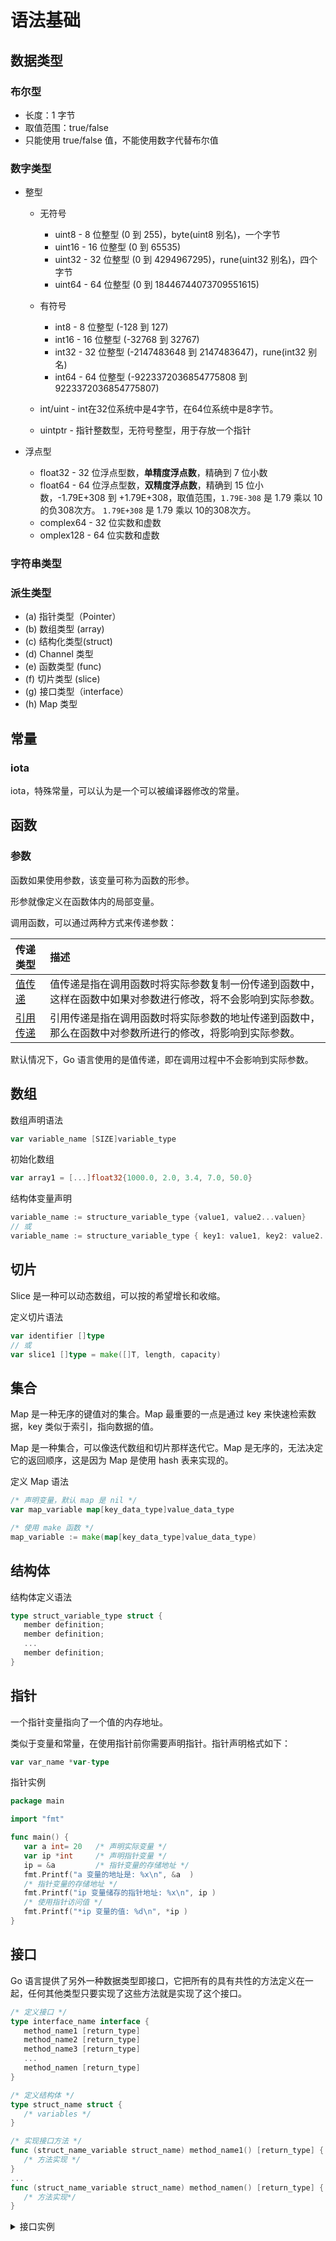 # 语法基础

## 数据类型

### 布尔型

- 长度：1 字节
- 取值范围：true/false
- 只能使用 true/false 值，不能使用数字代替布尔值

### 数字类型

- 整型

  - 无符号

    - uint8 - 8 位整型 (0 到 255)，byte(uint8 别名)，一个字节
    - uint16 - 16 位整型 (0 到 65535)
    - uint32 - 32 位整型 (0 到 4294967295)，rune(uint32 别名)，四个字节
    - uint64 - 64 位整型 (0 到 18446744073709551615)

  - 有符号
    - int8 - 8 位整型 (-128 到 127)
    - int16 - 16 位整型 (-32768 到 32767)
    - int32 - 32 位整型 (-2147483648 到 2147483647)，rune(int32 别名)
    - int64 - 64 位整型 (-9223372036854775808 到 9223372036854775807)
  - int/uint - int在32位系统中是4字节，在64位系统中是8字节。
  - uintptr - 指针整数型，无符号整型，用于存放一个指针
- 浮点型
  - float32 - 32 位浮点型数，**单精度浮点数**，精确到 7 位小数
  - float64 - 64 位浮点型数，**双精度浮点数**，精确到 15 位小数，-1.79E+308 到 +1.79E+308，取值范围，`1.79E-308` 是 1.79 乘以 10的负308次方。 `1.79E+308` 是 1.79 乘以 10的308次方。
  - complex64 - 32 位实数和虚数
  - omplex128 - 64 位实数和虚数

### 字符串类型

### 派生类型

- (a) 指针类型（Pointer）
- (b) 数组类型 (array)
- (c) 结构化类型(struct)
- (d) Channel 类型
- (e) 函数类型 (func)
- (f) 切片类型 (slice)
- (g) 接口类型（interface）
- (h) Map 类型

## 常量

### iota

iota，特殊常量，可以认为是一个可以被编译器修改的常量。

## 函数

### 参数

函数如果使用参数，该变量可称为函数的形参。

形参就像定义在函数体内的局部变量。

调用函数，可以通过两种方式来传递参数：

| 传递类型                                                                 | 描述                                                                                                         |
| :----------------------------------------------------------------------- | :----------------------------------------------------------------------------------------------------------- |
| [值传递](https://www.runoob.com/go/go-function-call-by-value.html)       | 值传递是指在调用函数时将实际参数复制一份传递到函数中，这样在函数中如果对参数进行修改，将不会影响到实际参数。 |
| [引用传递](https://www.runoob.com/go/go-function-call-by-reference.html) | 引用传递是指在调用函数时将实际参数的地址传递到函数中，那么在函数中对参数所进行的修改，将影响到实际参数。     |

默认情况下，Go 语言使用的是值传递，即在调用过程中不会影响到实际参数。

## 数组

数组声明语法

```go
var variable_name [SIZE]variable_type
```

初始化数组

```go
var array1 = [...]float32{1000.0, 2.0, 3.4, 7.0, 50.0}
```


结构体变量声明

```go
variable_name := structure_variable_type {value1, value2...valuen}
// 或
variable_name := structure_variable_type { key1: value1, key2: value2..., keyn: valuen}
```

## 切片

Slice 是一种可以动态数组，可以按的希望增长和收缩。

定义切片语法

```go
var identifier []type
// 或
var slice1 []type = make([]T, length, capacity)
```

## 集合

Map 是一种无序的键值对的集合。Map 最重要的一点是通过 key 来快速检索数据，key 类似于索引，指向数据的值。

Map 是一种集合，可以像迭代数组和切片那样迭代它。Map 是无序的，无法决定它的返回顺序，这是因为 Map 是使用 hash 表来实现的。

定义 Map 语法

```go
/* 声明变量，默认 map 是 nil */
var map_variable map[key_data_type]value_data_type

/* 使用 make 函数 */
map_variable := make(map[key_data_type]value_data_type)

```


## 结构体

结构体定义语法

```go
type struct_variable_type struct {
   member definition;
   member definition;
   ...
   member definition;
}
```

## 指针

一个指针变量指向了一个值的内存地址。

类似于变量和常量，在使用指针前你需要声明指针。指针声明格式如下：

```go
var var_name *var-type
```

指针实例

```go
package main

import "fmt"

func main() {
   var a int= 20   /* 声明实际变量 */
   var ip *int     /* 声明指针变量 */
   ip = &a         /* 指针变量的存储地址 */
   fmt.Printf("a 变量的地址是: %x\n", &a  )
   /* 指针变量的存储地址 */
   fmt.Printf("ip 变量储存的指针地址: %x\n", ip )
   /* 使用指针访问值 */
   fmt.Printf("*ip 变量的值: %d\n", *ip )
}
```

## 接口

Go 语言提供了另外一种数据类型即接口，它把所有的具有共性的方法定义在一起，任何其他类型只要实现了这些方法就是实现了这个接口。

```go
/* 定义接口 */
type interface_name interface {
   method_name1 [return_type]
   method_name2 [return_type]
   method_name3 [return_type]
   ...
   method_namen [return_type]
}

/* 定义结构体 */
type struct_name struct {
   /* variables */
}

/* 实现接口方法 */
func (struct_name_variable struct_name) method_name1() [return_type] {
   /* 方法实现 */
}
...
func (struct_name_variable struct_name) method_namen() [return_type] {
   /* 方法实现*/
}
```

<details>
<summary>接口实例</summary>

```go
package main
import (
  "fmt"
  "math"
)

/* 定义一个 interface */
type shape interface {
  area() float64
}

/* 定义一个 circle */
type circle struct {
  x,y,radius float64
}

/* 定义一个 rectangle */
type rectangle struct {
  width, height float64
}

/* 定义一个circle方法 (实现 shape.area())*/
func(circle circle) area() float64 {
  return math.Pi * circle.radius * circle.radius
}

/* 定义一个rectangle方法 (实现 shape.area())*/
func(rect rectangle) area() float64 {
  return rect.width * rect.height
}

/* 定义一个shape的方法*/
func getArea(shape shape) float64 {
  return shape.area()
}

func main() {
  circle := circle{x:0,y:0,radius:5}
  rectangle := rectangle {width:10, height:5}

  fmt.Printf("circle area: %f\n",getArea(circle))
  fmt.Printf("rectangle area: %f\n",getArea(rectangle))
}
```

## 值传递与引用传递

数据如果按照数据类型划分

- 基本类型:`int、float、string、bool`
- 复合类型:`array、slice、map、struct、pointer、function、chan`

按照数据特点划分分为

- 值类型：`int、float、string、bool、array` 值传递是传递的数值本身，不是内存地，将数据备份一份传给其他地址，本身不影响，如果修改不会影响原有数据。

- 引用类型: `slice、pointer、map、chan` 等都是引用类型。 引用传递因为存储的是内存地址，所以传递的时候则传递是内存地址，所以会出现多个和变量引用同一个内存。

```go
// 数组为值传递类型
// 定义一个数组 arr1
arr1 := [4]int{1, 2, 3, 4}
arr2 := arr1            //将arr1的值赋给arr2
fmt.Println(arr1, arr2) //[1 2 3 4] [1 2 3 4]  输出结果 arr1与arr2相同，
arr1[2] = 200           //修改arr1中下标为2的值
fmt.Println(arr1, arr2) //[1 2 200 4] [1 2 3 4] 结果arr1中结果改变,arr2中不影响
// 说明只是将arr1中的值给了arr2 修改arr1中的值后并不影响arr2的值

// 切片是引用类型
// 定义一个切片 slice1
slice1 := []int{1, 2, 3, 4}
slice2 := slice1            //将slice1的地址引用到slice2
fmt.Println(slice2, slice2) //[1 2 3 4] [1 2 3 4]   slice1输出结果 slice2输出指向slice1的结果，
slice1[2] = 200             //修改slice1中下标为2的值
fmt.Println(slice1, slice2) //[1 2 200 4] [1 2 200 4] 结果slice1中结果改变,因为修改的是同一份数据
//说明只是将slice1中的值给了slice2 修改slice1中的值后引用地址用的是同一份 slice1 和slice2 同时修改

fmt.Printf("%p,%p\n", slice1, slice2)//0xc000012520,0xc000012520
//切片引用的底层数组是同一个 所以值为一个地址 是引用的底层数组的地址
fmt.Printf("%p,%p\n", &slice1, &slice2)//0xc0000044a0,0xc0000044c0
//切片本身的地址
```

